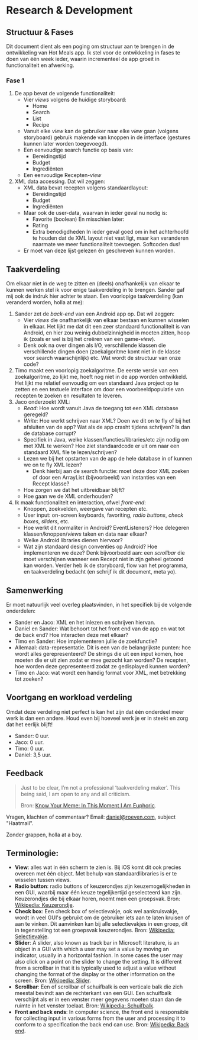 # Research & Development
## Structuur & Fases
Dit document dient als een poging om structuur aan te brengen in de ontwikkeling van Hot Meals app. Ik stel voor de ontwikkeling in fases te doen van één week ieder, waarin incrementeel de app groeit in functionaliteit en afwerking.
### Fase 1
1. De app bevat de volgende functionaliteit:
	- Vier *views* volgens de huidige storyboard:
		- Home
		- Search
		- List
		- Recipe
	- Vanuit elke *view* kan de gebruiker naar elke *view* gaan (volgens storyboard) gebruik makende van knoppen in de interface (gestures kunnen later worden toegevoegd).
	- Een eenvoudige search functie op basis van:
		- Bereidingstijd
		- Budget
		- Ingrediënten
	- Een eenvoudige Recepten-*view*
2. XML data accessing. Dat wil zeggen:
	- XML data bevat recepten volgens standaardlayout:
		- Bereidingstijd
		- Budget
		- Ingrediënten
	- Maar ook de user-data, waarvan in ieder geval nu nodig is:
		- Favorite (boolean)
		En misschien later:
		- Rating
		- Extra benodigdheden
		In ieder geval goed om in het achterhoofd te houden dat de XML layout niet vast ligt, maar kan veranderen naarmate we meer functionaliteit toevoegen. Softcoden dus!
	- Er moet van deze lijst gelezen én geschreven kunnen worden.

## Taakverdeling
Om elkaar niet in de weg te zitten en (deels) onafhankelijk van elkaar te kunnen werken stel ik voor enige taakverdeling in te brengen. Sander gaf mij ook de indruk hier achter te staan. Een voorlopige taakverdeling (kan veranderd worden, holla at me):

1. Sander zet de *back-end* van een Android app op. Dat wil zeggen:
	- Vier *views* die onafhankelijk van elkaar bestaan en kunnen wisselen in elkaar. Het lijkt me dat dit een zeer standaard functionaliteit is van Android, en hier zou weinig dubbelzinnigheid in moeten zitten, hoop ik (zoals er wel is bij het creëren van een game-*view*).
	- Denk ook na over dingen als I/O, verschillende klassen die verschillende dingen doen (zoekalgoritme komt niet in de klasse voor search waarschijnlijk) etc. Wat wordt de structuur van onze code?
2. Timo maakt een voorlopig zoekalgoritme. De eerste versie van een zoekalgoritme, zo lijkt me, hoeft nog niet in de app worden ontwikkeld. Het lijkt me relatief eenvoudig om een standaard Java project op te zetten en een textuele interface om door een voorbeeldpopulatie van recepten te zoeken en resultaten te leveren.
3. Jaco onderzoekt XML:
	- *Read*: Hoe wordt vanuit Java de toegang tot een XML database geregeld?
	- *Write*: Hoe werkt schrijven naar XML? Doen we dit on te fly of bij het afsluiten van de app? Wat als de app crasht tijdens schrijven? Is dan de database corrupt?
	- Specifiek in Java, welke klassen/functies/libraries/etc zijn nodig om met XML te werken? Hoe ziet standaardcode er uit om naar een standaard XML file te lezen/schrijven?
	- Lezen we bij het opstarten van de app de hele database in of kunnen we on te fly XML lezen?
		- Denk hierbij aan de search functie: moet deze door XML zoeken of door een ArrayList (bijvoorbeeld) van instanties van een Recept klasse?
	- Hoe zorgen we dat het uitbreidbaar blijft?
	- Hoe gaan we de XML onderhouden?
4. Ik maak functionaliteit en interaction, ofwel *front-end*:
	- Knoppen, zoekvelden, weergave van recepten etc.
	- User input: on-screen keyboards, favoriting, *radio buttons*, *check boxes*, *sliders*, etc.
	- Hoe werkt dit normaliter in Android? EventListeners? Hoe delegeren klassen/knoppen/*views* taken en data naar  elkaar?
	- Welke Android libraries dienen hiervoor?
	- Wat zijn standaard design conventies op Android? Hoe implementeren we deze? Denk bijvoorbeeld aan: een *scrollbar* die moet verschijnen wanneer een Recept niet in zijn geheel getoond kan worden.
	Verder heb ik de storyboard, flow van het programma, en taakverdeling bedacht (en schrijf ik dit document, meta yo).

## Samenwerking
Er moet natuurlijk veel overleg plaatsvinden, in het specifiek bij de volgende onderdelen:
- Sander en Jaco: XML en het inlezen en schrijven hiervan.
- Daniel en Sander: Wat behoort tot het front end van de app en wat tot de back end? Hoe interacten deze met elkaar?
- Timo en Sander: Hoe implementeren jullie de zoekfunctie?
- Allemaal: data-representatie. Dit is een van de belangrijkste punten: hoe wordt alles gerepresenteerd? De strings die uit een input komen, hoe moeten die er uit zien zodat er mee gezocht kan worden? De recepten, hoe worden deze gepresenteerd zodat ze gedisplayed kunnen worden?
- Timo en Jaco: wat wordt een handig format voor XML, met betrekking tot zoeken?

## Voortgang en workload verdeling
Omdat deze verdeling niet perfect is kan het zijn dat één onderdeel meer werk is dan een andere. Houd even bij hoeveel werk je er in steekt en zorg dat het eerlijk blijft!
- Sander: 0 uur.
- Jaco: 0 uur.
- Timo: 0 uur.
- Daniel: 3,5  uur.

## Feedback
> Just to be clear, I’m not a professional ‘taakverdeling maker’. This being said, I am open to any and all criticism.  
>   
> Bron: [Know Your Meme: In This Moment I Am Euphoric][1].

Vragen, klachten of commentaar? Email: daniel@roeven.com, subject "Haatmail".

Zonder grappen, holla at a boy.
## Terminologie:
- **View**: alles wat in één scherm te zien is. Bij iOS komt dit ook precies overeen met één object. Met behulp van standaardlibraries is er te wisselen tussen views.
- **Radio button**: radio buttons of keuzerondjes zijn keuzemogelijkheden in een GUI, waarbij maar één keuze tegelijkertijd geselecteerd kan zijn. Keuzerondjes die bij elkaar horen, noemt men een groepsvak. Bron: [Wikipedia: Keuzerondje][2].
- **Check box**: Een check box of selectievakje, ook wel aankruisvakje, wordt in veel GUI's gebruikt om de gebruiker iets aan te laten kruisen of aan te vinken. Dit aanvinken kan bij alle selectievakjes in een groep, dit in tegenstelling tot een groepsvak keuzerondjes. Bron: [Wikipedia: Selectievakje][3].
- **Slider**: A slider, also known as track bar in Microsoft literature, is an object in a GUI with which a user may set a value by moving an indicator, usually in a horizontal fashion. In some cases the user may also click on a point on the slider to change the setting. It is different from a scrollbar in that it is typically used to adjust a value without changing the format of the display or the other information on the screen. Bron: [Wikipedia: Slider][4].
- **Scrollbar**: Een of scrollbar of schuifbalk is een verticale balk die zich meestal bevindt aan de rechterkant van een GUI. Een schuifbalk verschijnt als er in een venster meer gegevens moeten staan dan de ruimte in het venster toelaat. Bron: [Wikipedia: Schuifbalk][5].
- **Front and back ends**: In computer science, the front end is responsible for collecting input in various forms from the user and processing it to conform to a specification the back end can use. Bron: [Wikipedia: Back end][6].

[1]:	http://knowyourmeme.com/memes/in-this-moment-i-am-euphoric
[2]:	http://nl.wikipedia.org/wiki/Keuzerondje
[3]:	http://nl.wikipedia.org/wiki/Selectievakje
[4]:	http://en.wikipedia.org/wiki/Slider_(computing)
[5]:	http://nl.wikipedia.org/wiki/Schuifbalk
[6]:	http://en.wikipedia.org/wiki/Back-end
